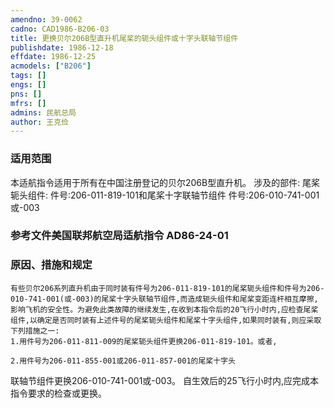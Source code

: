 ```yaml
---
amendno: 39-0062  
cadno: CAD1986-B206-03  
title: 更换贝尔206B型直升机尾桨的轭头组件或十字头联轴节组件  
publishdate: 1986-12-18  
effdate: 1986-12-25  
acmodels: ["B206"]  
tags: []  
engs: []  
pns: []  
mfrs: []  
admins: 民航总局  
author: 王克俭  
---
```

  
### 适用范围  
本适航指令适用于所有在中国注册登记的贝尔206B型直升机。 涉及的部件: 尾桨轭头组件: 件号:206-011-819-101和尾桨十字联轴节组件 件号:206-010-741-001或-003  
  
<!--more-->  
### 参考文件美国联邦航空局适航指令 AD86-24-01  
  
### 原因、措施和规定  
    有些贝尔206系列直升机由于同时装有件号为206-011-819-101的尾桨轭头组件和件号为206-010-741-001(或-003)的尾桨十字头联轴节组件,而造成轭头组件和尾桨变距连杆相互摩擦,影响飞机的安全性。为避免此类故障的继续发生,在收到本指令后的20飞行小时内,应检查尾桨组件,以确定是否同时装有上述件号的尾桨轭头组件和尾桨十字头组件,如果同时装有,则应采取下列措施之一:  
    1.用件号为206-011-811-009的尾桨轭头组件更换206-011-819-101。或者,  
  
    2.用件号为206-011-855-001或206-011-857-001的尾桨十字头  
联轴节组件更换206-010-741-001或-003。     自生效后的25飞行小时内,应完成本指令要求的检查或更换。  

